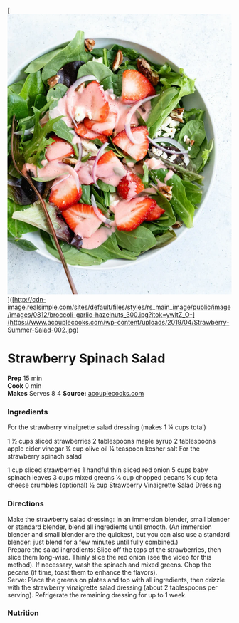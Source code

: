[![](./images/Strawberry-Summer-Salad-002.webp)]([http://cdn-image.realsimple.com/sites/default/files/styles/rs_main_image/public/image/images/0812/broccoli-garlic-hazelnuts_300.jpg?itok=ywltZ_O-](https://www.acouplecooks.com/wp-content/uploads/2019/04/Strawberry-Summer-Salad-002.jpg)

#  Strawberry Spinach Salad

**Prep** 15 min  
**Cook** 0 min  
**Makes** Serves 8 4
**Source:** [acouplecooks.com](https://www.acouplecooks.com/strawberry-spinach-salad/)

###  Ingredients

For the strawberry vinaigrette salad dressing (makes 1 ¼ cups total)

1 ½ cups sliced strawberries
2 tablespoons maple syrup
2 tablespoons apple cider vinegar
¼ cup olive oil
¼ teaspoon kosher salt
For the strawberry spinach salad

1 cup sliced strawberries
1 handful thin sliced red onion
5 cups baby spinach leaves
3 cups mixed greens
¼ cup chopped pecans
¼ cup feta cheese crumbles (optional)
½ cup Strawberry Vinaigrette Salad Dressing


###  Directions

Make the strawberry salad dressing: In an immersion blender, small blender or standard blender, blend all ingredients until smooth. (An immersion blender and small blender are the quickest, but you can also use a standard blender: just blend for a few minutes until fully combined.)  
Prepare the salad ingredients: Slice off the tops of the strawberries, then slice them long-wise. Thinly slice the red onion (see the video for this method). If necessary, wash the spinach and mixed greens. Chop the pecans (if time, toast them to enhance the flavors).  
Serve: Place the greens on plates and top with all ingredients, then drizzle with the strawberry vinaigrette salad dressing (about 2 tablespoons per serving). Refrigerate the remaining dressing for up to 1 week.  

###  Nutrition


